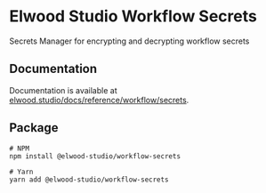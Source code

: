 # Elwood Studio Workflow Secrets
Secrets Manager for encrypting and decrypting workflow secrets

## Documentation 
Documentation is available at [elwood.studio/docs/reference/workflow/secrets](https://elwood.studio/docs/reference/workflow/secrets).

## Package
```
# NPM
npm install @elwood-studio/workflow-secrets

# Yarn
yarn add @elwood-studio/workflow-secrets
```